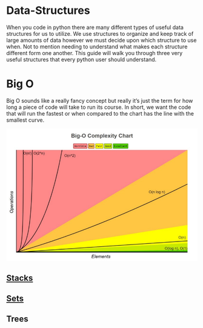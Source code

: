 # Data-Structures
When you code in python there are many different types of useful data structures for us to utilize. We use structures to organize and keep track of large amounts of data however we must decide upon which structure to use when. Not to mention needing to understand what makes each structure different form one another. This guide will walk you through three very useful structures that every python user should understand.


# Big O
Big O sounds like a really fancy concept but really it’s just the term for how long a piece of code will take to run its course. In short, we want the code that will run the fastest or when compared to the chart has the line with the smallest curve.

![This is an image](https://github.com/Davids55/Data-Structures/blob/main/1_KfZYFUT2OKfjekJlCeYvuQ.jpeg)

## [Stacks](https://github.com/Davids55/Data-Structures/blob/main/%23Stacks.md)

## [Sets](https://github.com/Davids55/Data-Structures/blob/main/%23%20SETS.md)

## Trees
